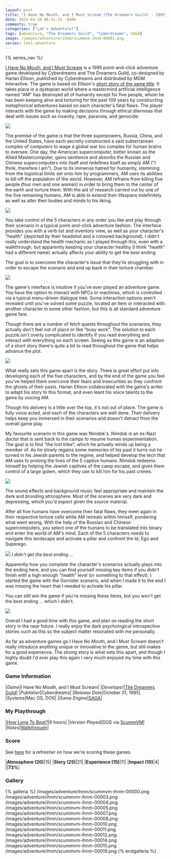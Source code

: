 ```yaml
---
layout: post
title: "I Have No Mouth, and I Must Scream (The Dreamers Guild) - 1995"
date: 2023-03-30 06:41:33 -0400
comments: true
categories: ["Let's Adventure!"]
tags: [adventure, "The Dreamers Guild", "Cyberdreams", SAGA]
image: /images/adventure/ihnm/scummvm-ihnm-00001.png
series: lets_adventure
---
```

{% series_nav %}

[I Have No Mouth, and I Must Scream](https://en.wikipedia.org/wiki/I_Have_No_Mouth,_and_I_Must_Scream_(video_game)) is a 1995 point-and-click adventure game developed by Cyberdreams and The Dreamers Guild, co-designed by Harlan Ellison, published by Cyberdreams and distributed by MGM Interactive. The game is based on Ellison's [short story of the same title](https://en.wikipedia.org/wiki/I_Have_No_Mouth,_and_I_Must_Scream). It takes place in a dystopian world where a mastermind artificial intelligence named "AM" has destroyed all of humanity except for five people, whom he has been keeping alive and torturing for the past 109 years by constructing metaphorical adventures based on each character's fatal flaws. The player interacts with the game by making decisions through ethical dilemmas that deal with issues such as insanity, rape, paranoia, and genocide.

![](/images/adventure/ihnm/scummvm-ihnm-00002.png)

The premise of the game is that the three superpowers, Russia, China, and the United States, have each secretly constructed a vast subterranean complex of computers to wage a global war too complex for human brains to oversee. One day, the American supercomputer, better known as the Allied Mastercomputer, gains sentience and absorbs the Russian and Chinese supercomputers into itself and redefines itself as simply AM ("I think, therefore I am"). Due to its immense hatred for humanity, stemming from the logistical limits set onto him by programmers, AM uses its abilities to kill off the population of the world. However, AM refrains from killing five people (four men and one woman) in order to bring them to the center of the earth and torture them. With the aid of research carried out by one of the five remaining humans, AM is able to extend their lifespans indefinitely as well as alter their bodies and minds to his liking.

![](/images/adventure/ihnm/scummvm-ihnm-00006.png)

You take control of the 5 characters in any order you like and play through their scenario in a typical point-and-click adventure fashion. The interface provides you with a verb list and inventory view, as well as your character's "health" (depicted by their headshot and a coloured background). I didn't really understand the health mechanic as I played through this, even with a walkthrough, but apparently keeping your character healthy (I think "health" had a different name) actually affects your ability to get the best ending.

The goal is to overcome the character's issue that they're struggling with in order to escape the scenario and end up back in their torture chamber.

![](/images/adventure/ihnm/scummvm-ihnm-00009.png)

The game's interface is intuitive if you've ever played an adventure game. You have the option to interact with NPCs or machines, which is controlled via a typical menu-driven dialogue tree. Some interaction options aren't revealed until you've solved some puzzle, located an item or interacted with another character in some other fashion, but this is all standard adventure game fare.

Though there are a number of fetch quests throughout the scenarios, they actually don't feel out of place or like "busy work". The solution to each puzzle isn't overly complicated to identify if you read everything and interact with everything on each screen. Seeing as this game is an adaption of a short story there's quite a bit to read throughout the game that helps advance the plot.

![](/images/adventure/ihnm/scummvm-ihnm-00013.png)

What really sets this game apart is the story. There is great effort put into developing each of the five characters, and by the end of the game you feel you've helped them overcome their fears and insecurities as they confront the ghosts of their pasts. Harlan Ellison collaborated with the game's writer to adapt his story to this format, and even leant his voice talents to the game by voicing AM.

Though his delivery is a little over the top, it's not out of place. The game is fully voice acted, and each of the characters are well done. Their delivery helps keep you immersed in their scenarios and doesn't detract from the overall game play.

My favourite scenario in this game was Nimdok's. Nimdok is an ex-Nazi doctor that is sent back to the camps to resume human experimentation. The goal is to find "the lost tribe", which he actually winds up being a member of. As he slowly regains some memories of his past it turns out he turned in his Jewish parents to the regime, and helped develop the tech that AM uses to prolong the lives of the 5 captive humans. Nimdok redeems himself by helping the Jewish captives of the camp escape, and gives them control of a large golem, which they use to kill him for his past crimes.

![](/images/adventure/ihnm/scummvm-ihnm-00016.png)

The sound effects and background music feel appropriate and maintain the dark and brooding atmosphere. Most of the scenes are very dark and depressing, which you'd expect given the source material.

After all five humans have overcome their fatal flaws, they meet again in their respective torture cells while AM retreats within himself, pondering what went wrong. With the help of the Russian and Chinese supercomputers, you select one of the humans to be translated into binary and enter the world of AM's mind. Each of the 5 characters needs to navigate this landscape and activate a pillar and confront the Id, Ego and Superego.

![](/images/adventure/ihnm/scummvm-ihnm-00017.png)
_I didn't get the best ending ..._

Apparently how you complete the character's scenarios actually plays into the ending here, and you can find yourself missing key items if you didn't finish with a high enough "health" level (or something to that effect). I started the game with the Gorrister scenario, and when I made it to the end I was missing the heart that I needed to activate his pillar.

You can still win the game if you're missing these items, but you won't get the best ending ... which I didn't.

![](/images/adventure/ihnm/scummvm-ihnm-00018.png)

Overall I had a good time with this game, and plan on reading the short story in the near future. I really enjoy the dark psychological introspective stories such as this so the subject matter resonated with me personally.

As far as adventure games go I Have No Mouth, and I Must Scream doesn't really introduce anything unique or innovative to the genre, but still makes for a good experience. The strong story is what sets this apart, and though I highly doubt I'd ever play this again I very much enjoyed my time with this game.

### Game Information

|*Game*|I Have No Mouth, and I Must Scream|
|*Developer*|[The Dreamers Guild](https://en.wikipedia.org/wiki/The_Dreamers_Guild)|
|*Publisher*|Cyberdreams|
|*Release Date*|October 31, 1995|
|*Systems*|Mac OS, DOS|
|*Game Engine*|[SAGA](https://wiki.scummvm.org/index.php/SAGA)|

### My Playthrough

|[*How Long To Beat?*](https://howlongtobeat.com/game/4575)|6 hours|
|*Version Played*|DOS via [ScummVM](https://www.scummvm.org/)|
|*Notes*|[Walkthrough](https://www.walkthroughking.com/text/ihavenomouth.aspx)|

### Score

See [here](https://www.alexbevi.com/blog/2021/07/28/adventure-games-1980-1999/#scoring) for a refresher on how we're scoring these games.

|**Atmosphere (20)**|15|
|**Story (25)**|21|
|**Experience (15)**|11|
|**Impact (10)**|4|
||**73%**|

### Gallery

{% galleria %}
/images/adventure/ihnm/scummvm-ihnm-00000.png
/images/adventure/ihnm/scummvm-ihnm-00003.png
/images/adventure/ihnm/scummvm-ihnm-00004.png
/images/adventure/ihnm/scummvm-ihnm-00005.png
/images/adventure/ihnm/scummvm-ihnm-00007.png
/images/adventure/ihnm/scummvm-ihnm-00008.png
/images/adventure/ihnm/scummvm-ihnm-00010.png
/images/adventure/ihnm/scummvm-ihnm-00011.png
/images/adventure/ihnm/scummvm-ihnm-00012.png
/images/adventure/ihnm/scummvm-ihnm-00014.png
/images/adventure/ihnm/scummvm-ihnm-00015.png
/images/adventure/ihnm/scummvm-ihnm-00019.png
{% endgalleria %}